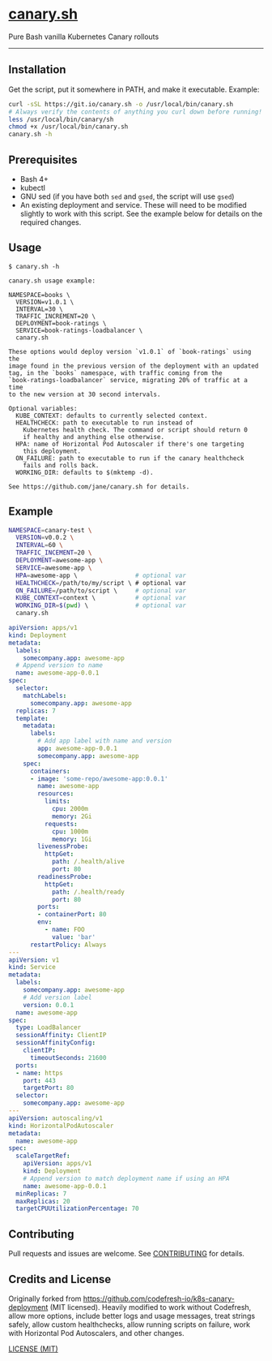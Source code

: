 # [canary.sh](https://jane.github.io/canary.sh)

Pure Bash vanilla Kubernetes Canary rollouts

--------

## Installation

Get the script, put it somewhere in PATH, and make it executable. Example:

```bash
curl -sSL https://git.io/canary.sh -o /usr/local/bin/canary.sh
# Always verify the contents of anything you curl down before running!
less /usr/local/bin/canary/sh
chmod +x /usr/local/bin/canary.sh
canary.sh -h
```

## Prerequisites

* Bash 4+
* kubectl
* GNU sed (if you have both `sed` and `gsed`, the script will use `gsed`)
* An existing deployment and service. These will need to be modified slightly
  to work with this script. See the example below for details on the required
  changes.

## Usage

```
$ canary.sh -h

canary.sh usage example:

NAMESPACE=books \
  VERSION=v1.0.1 \
  INTERVAL=30 \
  TRAFFIC_INCREMENT=20 \
  DEPLOYMENT=book-ratings \
  SERVICE=book-ratings-loadbalancer \
  canary.sh

These options would deploy version `v1.0.1` of `book-ratings` using the
image found in the previous version of the deployment with an updated
tag, in the `books` namespace, with traffic coming from the
`book-ratings-loadbalancer` service, migrating 20% of traffic at a time
to the new version at 30 second intervals.

Optional variables:
  KUBE_CONTEXT: defaults to currently selected context.
  HEALTHCHECK: path to executable to run instead of
    Kubernetes health check. The command or script should return 0
    if healthy and anything else otherwise.
  HPA: name of Horizontal Pod Autoscaler if there's one targeting
    this deployment.
  ON_FAILURE: path to executable to run if the canary healthcheck
    fails and rolls back.
  WORKING_DIR: defaults to $(mktemp -d).

See https://github.com/jane/canary.sh for details.
```

## Example

```bash
NAMESPACE=canary-test \
  VERSION=v0.0.2 \
  INTERVAL=60 \
  TRAFFIC_INCEMENT=20 \
  DEPLOYMENT=awesome-app \
  SERVICE=awesome-app \
  HPA=awesome-app \                # optional var
  HEALTHCHECK=/path/to/my/script \ # optional var
  ON_FAILURE=/path/to/script \     # optional var
  KUBE_CONTEXT=context \           # optional var
  WORKING_DIR=$(pwd) \             # optional var
  canary.sh
```

```yaml
apiVersion: apps/v1
kind: Deployment
metadata:
  labels:
    somecompany.app: awesome-app
  # Append version to name
  name: awesome-app-0.0.1
spec:
  selector:
    matchLabels:
      somecompany.app: awesome-app
  replicas: 7
  template:
    metadata:
      labels:
        # Add app label with name and version
        app: awesome-app-0.0.1
        somecompany.app: awesome-app
    spec:
      containers:
      - image: 'some-repo/awesome-app:0.0.1'
        name: awesome-app
        resources:
          limits:
            cpu: 2000m
            memory: 2Gi
          requests:
            cpu: 1000m
            memory: 1Gi
        livenessProbe:
          httpGet:
            path: /.health/alive
            port: 80
        readinessProbe:
          httpGet:
            path: /.health/ready
            port: 80
        ports:
        - containerPort: 80
        env:
          - name: FOO
            value: 'bar'
      restartPolicy: Always
---
apiVersion: v1
kind: Service
metadata:
  labels:
    somecompany.app: awesome-app
    # Add version label
    version: 0.0.1
  name: awesome-app
spec:
  type: LoadBalancer
  sessionAffinity: ClientIP
  sessionAffinityConfig:
    clientIP:
      timeoutSeconds: 21600
  ports:
  - name: https
    port: 443
    targetPort: 80
  selector:
    somecompany.app: awesome-app
---
apiVersion: autoscaling/v1
kind: HorizontalPodAutoscaler
metadata:
  name: awesome-app
spec:
  scaleTargetRef:
    apiVersion: apps/v1
    kind: Deployment
    # Append version to match deployment name if using an HPA
    name: awesome-app-0.0.1
  minReplicas: 7
  maxReplicas: 20
  targetCPUUtilizationPercentage: 70
```

## Contributing

Pull requests and issues are welcome. See
[CONTRIBUTING](./.github/CONTRIBUTING.md) for details.

## Credits and License

Originally forked from <https://github.com/codefresh-io/k8s-canary-deployment>
(MIT licensed). Heavily modified to work without Codefresh, allow more options,
include better logs and usage messages, treat strings safely, allow custom
healthchecks, allow running scripts on failure, work with Horizontal Pod
Autoscalers, and other changes.

[LICENSE (MIT)](./LICENSE.md)
